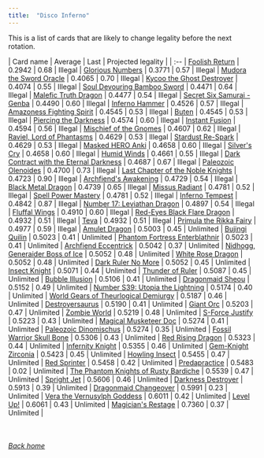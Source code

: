 ```yaml
---
title:  "Disco Inferno"
---
```


This is a list of cards that are likely to change legality before the next rotation.

| Card name | Average | Last | Projected legality |
| :-- |
[Foolish Return](https://db.ygoprodeck.com/card/?search=Foolish%20Return) | 0.2942 | 0.68 | Illegal |
[Glorious Numbers](https://db.ygoprodeck.com/card/?search=Glorious%20Numbers) | 0.3771 | 0.57 | Illegal |
[Mudora the Sword Oracle](https://db.ygoprodeck.com/card/?search=Mudora%20the%20Sword%20Oracle) | 0.4065 | 0.70 | Illegal |
[Kycoo the Ghost Destroyer](https://db.ygoprodeck.com/card/?search=Kycoo%20the%20Ghost%20Destroyer) | 0.4074 | 0.55 | Illegal |
[Soul Devouring Bamboo Sword](https://db.ygoprodeck.com/card/?search=Soul%20Devouring%20Bamboo%20Sword) | 0.4471 | 0.64 | Illegal |
[Malefic Truth Dragon](https://db.ygoprodeck.com/card/?search=Malefic%20Truth%20Dragon) | 0.4477 | 0.54 | Illegal |
[Secret Six Samurai - Genba](https://db.ygoprodeck.com/card/?search=Secret%20Six%20Samurai%20-%20Genba) | 0.4490 | 0.60 | Illegal |
[Inferno Hammer](https://db.ygoprodeck.com/card/?search=Inferno%20Hammer) | 0.4526 | 0.57 | Illegal |
[Amazoness Fighting Spirit](https://db.ygoprodeck.com/card/?search=Amazoness%20Fighting%20Spirit) | 0.4545 | 0.53 | Illegal |
[Buten](https://db.ygoprodeck.com/card/?search=Buten) | 0.4545 | 0.53 | Illegal |
[Piercing the Darkness](https://db.ygoprodeck.com/card/?search=Piercing%20the%20Darkness) | 0.4574 | 0.60 | Illegal |
[Instant Fusion](https://db.ygoprodeck.com/card/?search=Instant%20Fusion) | 0.4594 | 0.56 | Illegal |
[Mischief of the Gnomes](https://db.ygoprodeck.com/card/?search=Mischief%20of%20the%20Gnomes) | 0.4607 | 0.62 | Illegal |
[Raviel, Lord of Phantasms](https://db.ygoprodeck.com/card/?search=Raviel,%20Lord%20of%20Phantasms) | 0.4629 | 0.53 | Illegal |
[Stardust Re-Spark](https://db.ygoprodeck.com/card/?search=Stardust%20Re-Spark) | 0.4629 | 0.53 | Illegal |
[Masked HERO Anki](https://db.ygoprodeck.com/card/?search=Masked%20HERO%20Anki) | 0.4658 | 0.60 | Illegal |
[Silver's Cry](https://db.ygoprodeck.com/card/?search=Silver's%20Cry) | 0.4658 | 0.60 | Illegal |
[Humid Winds](https://db.ygoprodeck.com/card/?search=Humid%20Winds) | 0.4661 | 0.55 | Illegal |
[Dark Contract with the Eternal Darkness](https://db.ygoprodeck.com/card/?search=Dark%20Contract%20with%20the%20Eternal%20Darkness) | 0.4687 | 0.67 | Illegal |
[Paleozoic Olenoides](https://db.ygoprodeck.com/card/?search=Paleozoic%20Olenoides) | 0.4700 | 0.73 | Illegal |
[Last Chapter of the Noble Knights](https://db.ygoprodeck.com/card/?search=Last%20Chapter%20of%20the%20Noble%20Knights) | 0.4723 | 0.90 | Illegal |
[Archfiend's Awakening](https://db.ygoprodeck.com/card/?search=Archfiend's%20Awakening) | 0.4729 | 0.54 | Illegal |
[Black Metal Dragon](https://db.ygoprodeck.com/card/?search=Black%20Metal%20Dragon) | 0.4739 | 0.65 | Illegal |
[Missus Radiant](https://db.ygoprodeck.com/card/?search=Missus%20Radiant) | 0.4781 | 0.52 | Illegal |
[Spell Power Mastery](https://db.ygoprodeck.com/card/?search=Spell%20Power%20Mastery) | 0.4781 | 0.52 | Illegal |
[Inferno Tempest](https://db.ygoprodeck.com/card/?search=Inferno%20Tempest) | 0.4842 | 0.87 | Illegal |
[Number 17: Leviathan Dragon](https://db.ygoprodeck.com/card/?search=Number%2017:%20Leviathan%20Dragon) | 0.4897 | 0.54 | Illegal |
[Fluffal Wings](https://db.ygoprodeck.com/card/?search=Fluffal%20Wings) | 0.4910 | 0.60 | Illegal |
[Red-Eyes Black Flare Dragon](https://db.ygoprodeck.com/card/?search=Red-Eyes%20Black%20Flare%20Dragon) | 0.4932 | 0.51 | Illegal |
[Teva](https://db.ygoprodeck.com/card/?search=Teva) | 0.4932 | 0.51 | Illegal |
[Primula the Rikka Fairy](https://db.ygoprodeck.com/card/?search=Primula%20the%20Rikka%20Fairy) | 0.4977 | 0.59 | Illegal |
[Amulet Dragon](https://db.ygoprodeck.com/card/?search=Amulet%20Dragon) | 0.5003 | 0.45 | Unlimited |
[Bujingi Quilin](https://db.ygoprodeck.com/card/?search=Bujingi%20Quilin) | 0.5023 | 0.41 | Unlimited |
[Phantom Fortress Enterblathnir](https://db.ygoprodeck.com/card/?search=Phantom%20Fortress%20Enterblathnir) | 0.5023 | 0.41 | Unlimited |
[Archfiend Eccentrick](https://db.ygoprodeck.com/card/?search=Archfiend%20Eccentrick) | 0.5042 | 0.37 | Unlimited |
[Nidhogg, Generaider Boss of Ice](https://db.ygoprodeck.com/card/?search=Nidhogg,%20Generaider%20Boss%20of%20Ice) | 0.5052 | 0.48 | Unlimited |
[White Rose Dragon](https://db.ygoprodeck.com/card/?search=White%20Rose%20Dragon) | 0.5052 | 0.48 | Unlimited |
[Dark Ruler No More](https://db.ygoprodeck.com/card/?search=Dark%20Ruler%20No%20More) | 0.5052 | 0.45 | Unlimited |
[Insect Knight](https://db.ygoprodeck.com/card/?search=Insect%20Knight) | 0.5071 | 0.44 | Unlimited |
[Thunder of Ruler](https://db.ygoprodeck.com/card/?search=Thunder%20of%20Ruler) | 0.5087 | 0.45 | Unlimited |
[Bubble Illusion](https://db.ygoprodeck.com/card/?search=Bubble%20Illusion) | 0.5106 | 0.41 | Unlimited |
[Dragonmaid Sheou](https://db.ygoprodeck.com/card/?search=Dragonmaid%20Sheou) | 0.5152 | 0.49 | Unlimited |
[Number S39: Utopia the Lightning](https://db.ygoprodeck.com/card/?search=Number%20S39:%20Utopia%20the%20Lightning) | 0.5174 | 0.40 | Unlimited |
[World Gears of Theurlogical Demiurgy](https://db.ygoprodeck.com/card/?search=World%20Gears%20of%20Theurlogical%20Demiurgy) | 0.5187 | 0.46 | Unlimited |
[Destroyersaurus](https://db.ygoprodeck.com/card/?search=Destroyersaurus) | 0.5190 | 0.41 | Unlimited |
[Giant Orc](https://db.ygoprodeck.com/card/?search=Giant%20Orc) | 0.5203 | 0.47 | Unlimited |
[Zombie World](https://db.ygoprodeck.com/card/?search=Zombie%20World) | 0.5219 | 0.48 | Unlimited |
[S-Force Justify](https://db.ygoprodeck.com/card/?search=S-Force%20Justify) | 0.5223 | 0.43 | Unlimited |
[Magical Musketeer Doc](https://db.ygoprodeck.com/card/?search=Magical%20Musketeer%20Doc) | 0.5274 | 0.41 | Unlimited |
[Paleozoic Dinomischus](https://db.ygoprodeck.com/card/?search=Paleozoic%20Dinomischus) | 0.5274 | 0.35 | Unlimited |
[Fossil Warrior Skull Bone](https://db.ygoprodeck.com/card/?search=Fossil%20Warrior%20Skull%20Bone) | 0.5306 | 0.43 | Unlimited |
[Red Rising Dragon](https://db.ygoprodeck.com/card/?search=Red%20Rising%20Dragon) | 0.5323 | 0.44 | Unlimited |
[Infernity Knight](https://db.ygoprodeck.com/card/?search=Infernity%20Knight) | 0.5355 | 0.46 | Unlimited |
[Gem-Knight Zirconia](https://db.ygoprodeck.com/card/?search=Gem-Knight%20Zirconia) | 0.5423 | 0.45 | Unlimited |
[Howling Insect](https://db.ygoprodeck.com/card/?search=Howling%20Insect) | 0.5455 | 0.47 | Unlimited |
[Red Sprinter](https://db.ygoprodeck.com/card/?search=Red%20Sprinter) | 0.5458 | 0.42 | Unlimited |
[Predapractice](https://db.ygoprodeck.com/card/?search=Predapractice) | 0.5483 | 0.02 | Unlimited |
[The Phantom Knights of Rusty Bardiche](https://db.ygoprodeck.com/card/?search=The%20Phantom%20Knights%20of%20Rusty%20Bardiche) | 0.5539 | 0.47 | Unlimited |
[Spright Jet](https://db.ygoprodeck.com/card/?search=Spright%20Jet) | 0.5606 | 0.46 | Unlimited |
[Darkness Destroyer](https://db.ygoprodeck.com/card/?search=Darkness%20Destroyer) | 0.5913 | 0.39 | Unlimited |
[Dragonmaid Changeover](https://db.ygoprodeck.com/card/?search=Dragonmaid%20Changeover) | 0.5991 | 0.23 | Unlimited |
[Vera the Vernusylph Goddess](https://db.ygoprodeck.com/card/?search=Vera%20the%20Vernusylph%20Goddess) | 0.6011 | 0.42 | Unlimited |
[Level Up!](https://db.ygoprodeck.com/card/?search=Level%20Up!) | 0.6061 | 0.43 | Unlimited |
[Magician's Restage](https://db.ygoprodeck.com/card/?search=Magician's%20Restage) | 0.7360 | 0.37 | Unlimited |

<br>

###### [Back home](index)